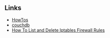 Links
---
- [HowTos](https://wiki.centos.org/HowTos/Network/IPTables)
- [couchdb](https://gist.github.com/morganney/8546761)
- [How To List and Delete Iptables Firewall Rules](https://www.digitalocean.com/community/tutorials/how-to-list-and-delete-iptables-firewall-rules)
